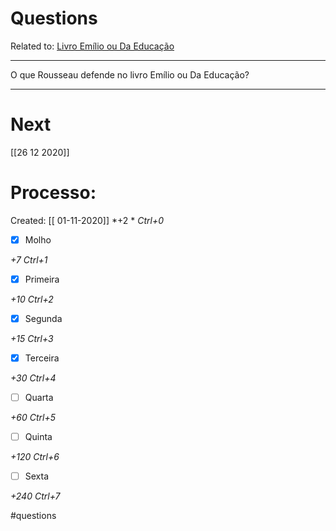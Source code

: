 # Questions
Related to: [Livro Emílio ou Da Educação](Livro%20Em%C3%ADlio%20ou%20Da%20Educa%C3%A7%C3%A3o.md)

---

O que Rousseau defende no livro Emílio ou Da Educação?

---
# Next
[[26 12 2020]]
# Processo:
Created: [[ 01-11-2020]]
*+2 *  *Ctrl+0*
- [x] Molho  

*+7*  *Ctrl+1*

- [x] Primeira 

*+10*  *Ctrl+2*

- [x] Segunda

*+15*  *Ctrl+3*

- [x] Terceira 

*+30*  *Ctrl+4*

- [ ] Quarta 

*+60*  *Ctrl+5*

- [ ] Quinta 

*+120*  *Ctrl+6*

- [ ] Sexta 

*+240*  *Ctrl+7*


#questions